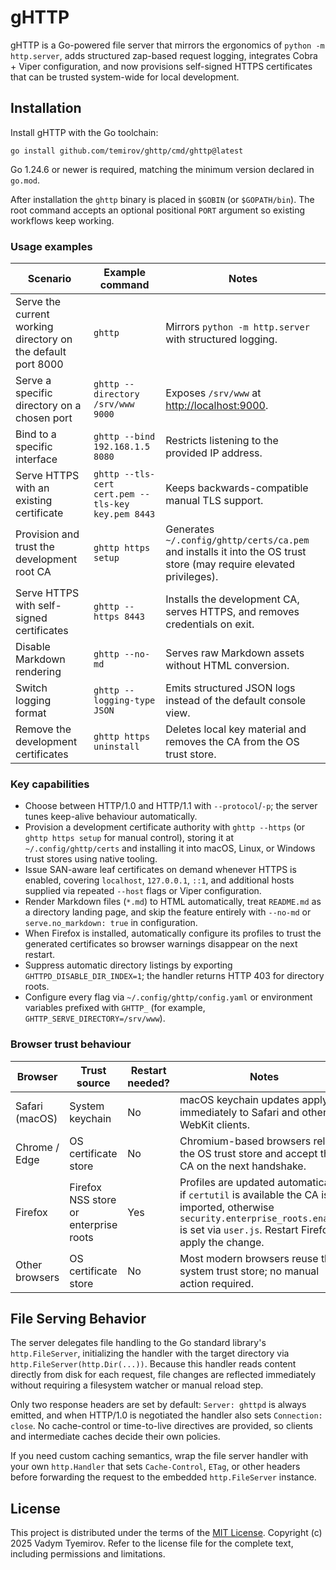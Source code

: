 # gHTTP
gHTTP is a Go-powered file server that mirrors the ergonomics of `python -m http.server`, adds structured zap-based request logging, integrates Cobra + Viper configuration, and now provisions self-signed HTTPS certificates that can be trusted system-wide for local development.

## Installation
Install gHTTP with the Go toolchain:

```
go install github.com/temirov/ghttp/cmd/ghttp@latest
```

Go 1.24.6 or newer is required, matching the minimum version declared in `go.mod`.

After installation the `ghttp` binary is placed in `$GOBIN` (or `$GOPATH/bin`). The root command accepts an optional positional `PORT` argument so existing workflows keep working.

### Usage examples

| Scenario | Example command | Notes |
| --- | --- | --- |
| Serve the current working directory on the default port 8000 | `ghttp` | Mirrors `python -m http.server` with structured logging. |
| Serve a specific directory on a chosen port | `ghttp --directory /srv/www 9000` | Exposes `/srv/www` at <http://localhost:9000>. |
| Bind to a specific interface | `ghttp --bind 192.168.1.5 8080` | Restricts listening to the provided IP address. |
| Serve HTTPS with an existing certificate | `ghttp --tls-cert cert.pem --tls-key key.pem 8443` | Keeps backwards-compatible manual TLS support. |
| Provision and trust the development root CA | `ghttp https setup` | Generates `~/.config/ghttp/certs/ca.pem` and installs it into the OS trust store (may require elevated privileges). |
| Serve HTTPS with self-signed certificates | `ghttp --https 8443` | Installs the development CA, serves HTTPS, and removes credentials on exit. |
| Disable Markdown rendering | `ghttp --no-md` | Serves raw Markdown assets without HTML conversion. |
| Switch logging format | `ghttp --logging-type JSON` | Emits structured JSON logs instead of the default console view. |
| Remove the development certificates | `ghttp https uninstall` | Deletes local key material and removes the CA from the OS trust store. |

### Key capabilities
* Choose between HTTP/1.0 and HTTP/1.1 with `--protocol`/`-p`; the server tunes keep-alive behaviour automatically.
* Provision a development certificate authority with `ghttp --https` (or `ghttp https setup` for manual control), storing it at `~/.config/ghttp/certs` and installing it into macOS, Linux, or Windows trust stores using native tooling.
* Issue SAN-aware leaf certificates on demand whenever HTTPS is enabled, covering `localhost`, `127.0.0.1`, `::1`, and additional hosts supplied via repeated `--host` flags or Viper configuration.
* Render Markdown files (`*.md`) to HTML automatically, treat `README.md` as a directory landing page, and skip the feature entirely with `--no-md` or `serve.no_markdown: true` in configuration.
* When Firefox is installed, automatically configure its profiles to trust the generated certificates so browser warnings disappear on the next restart.
* Suppress automatic directory listings by exporting `GHTTPD_DISABLE_DIR_INDEX=1`; the handler returns HTTP 403 for directory roots.
* Configure every flag via `~/.config/ghttp/config.yaml` or environment variables prefixed with `GHTTP_` (for example, `GHTTP_SERVE_DIRECTORY=/srv/www`).

### Browser trust behaviour
| Browser | Trust source | Restart needed? | Notes |
| --- | --- | --- | --- |
| Safari (macOS) | System keychain | No | macOS keychain updates apply immediately to Safari and other WebKit clients. |
| Chrome / Edge | OS certificate store | No | Chromium-based browsers rely on the OS trust store and accept the CA on the next handshake. |
| Firefox | Firefox NSS store or enterprise roots | Yes | Profiles are updated automatically: if `certutil` is available the CA is imported, otherwise `security.enterprise_roots.enabled` is set via `user.js`. Restart Firefox to apply the change. |
| Other browsers | OS certificate store | No | Most modern browsers reuse the system trust store; no manual action required. |

## File Serving Behavior
The server delegates file handling to the Go standard library's `http.FileServer`,
initializing the handler with the target directory via `http.FileServer(http.Dir(...))`.
Because this handler reads content directly from disk for each request, file
changes are reflected immediately without requiring a filesystem watcher or
manual reload step.

Only two response headers are set by default: `Server: ghttpd` is always
emitted, and when HTTP/1.0 is negotiated the handler also sets
`Connection: close`. No cache-control or time-to-live directives are provided,
so clients and intermediate caches decide their own policies.

If you need custom caching semantics, wrap the file server handler with your own
`http.Handler` that sets `Cache-Control`, `ETag`, or other headers before
forwarding the request to the embedded `http.FileServer` instance.

## License
This project is distributed under the terms of the [MIT License](./LICENSE).
Copyright (c) 2025 Vadym Tyemirov. Refer to the license file for the complete text, including permissions and limitations.
